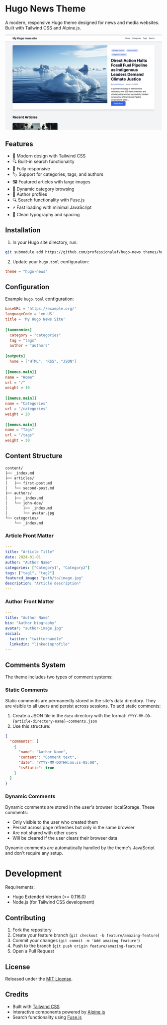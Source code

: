# Hugo News Theme

A modern, responsive Hugo theme designed for news and media websites. Built with Tailwind CSS and Alpine.js.

![Hugo News Theme Screenshot](screenshot.png)

## Features

- 🎨 Modern design with Tailwind CSS
- 🔍 Built-in search functionality
- 📱 Fully responsive
- 🏷️ Support for categories, tags, and authors
- 🖼️ Featured articles with large images
- 🔄 Dynamic category browsing
- 👥 Author profiles
- 🔍 Search functionality with Fuse.js
- ⚡ Fast loading with minimal JavaScript
- 🎨 Clean typography and spacing

## Installation

1. In your Hugo site directory, run:
```bash
git submodule add https://github.com/professionalaf/hugo-news themes/hugo-news
```

2. Update your `hugo.toml` configuration:
```toml
theme = "hugo-news"
```

## Configuration

Example `hugo.toml` configuration:

```toml
baseURL = 'https://example.org/'
languageCode = 'en-US'
title = 'My Hugo News Site'

[taxonomies]
  category = "categories"
  tag = "tags"
  author = "authors"

[outputs]
  home = ["HTML", "RSS", "JSON"]

[[menus.main]]
name = "Home"
url = "/"
weight = 10

[[menus.main]]
name = "Categories"
url = "/categories"
weight = 20

[[menus.main]]
name = "Tags"
url = "/tags"
weight = 30
```

## Content Structure

```
content/
├── _index.md
├── articles/
│   ├── first-post.md
│   └── second-post.md
├── authors/
│   ├── _index.md
│   └── john-doe/
│       ├── _index.md
│       └── avatar.jpg
└── categories/
    └── _index.md
```

### Article Front Matter

```yaml
---
title: "Article Title"
date: 2024-01-01
author: "Author Name"
categories: ["Category1", "Category2"]
tags: ["tag1", "tag2"]
featured_image: "path/to/image.jpg"
description: "Article description"
---
```

### Author Front Matter

```yaml
---
title: "Author Name"
bio: "Author biography"
avatar: "author-image.jpg"
social:
  twitter: "twitterhandle"
  linkedin: "linkedinprofile"
---
```

## Comments System

The theme includes two types of comment systems:

### Static Comments

Static comments are permanently stored in the site's data directory. They are visible to all users and persist across sessions. To add static comments:

1. Create a JSON file in the `data` directory with the format: `YYYY-MM-DD-{article-directory-name}-comments.json`
2. Use this structure:
```json
{
  "comments": [
    {
      "name": "Author Name",
      "content": "Comment text",
      "date": "YYYY-MM-DDTHH:mm:ss-05:00",
      "isStatic": true
    }
  ]
}
```

### Dynamic Comments

Dynamic comments are stored in the user's browser localStorage. These comments:
- Only visible to the user who created them
- Persist across page refreshes but only in the same browser
- Are not shared with other users
- Will be cleared if the user clears their browser data

Dynamic comments are automatically handled by the theme's JavaScript and don't require any setup.

# Development

Requirements:
- Hugo Extended Version (>= 0.116.0)
- Node.js (for Tailwind CSS development)

## Contributing

1. Fork the repository
2. Create your feature branch (`git checkout -b feature/amazing-feature`)
3. Commit your changes (`git commit -m 'Add amazing feature'`)
4. Push to the branch (`git push origin feature/amazing-feature`)
5. Open a Pull Request

## License

Released under the [MIT License](LICENSE).

## Credits

- Built with [Tailwind CSS](https://tailwindcss.com/)
- Interactive components powered by [Alpine.js](https://alpinejs.dev/)
- Search functionality using [Fuse.js](https://fusejs.io/)
